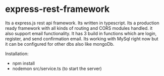 # express-rest-framework
Its a express.js rest api framework. Its written in typescript. Its a production ready framework with all kinds of routing and CORS modules handled. it also support email functionality. It has 3 build in functions which are login, register, and send confirmation email. Its working with MySql right now but it can be configured for other dbs also like mongoDb.

Installation:
  * npm install
  * nodemon src/service.ts (to start the server)
